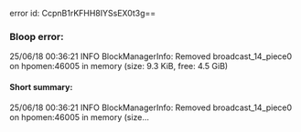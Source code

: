 error id: CcpnB1rKFHH8IYSsEX0t3g==
### Bloop error:

25/06/18 00:36:21 INFO BlockManagerInfo: Removed broadcast_14_piece0 on hpomen:46005 in memory (size: 9.3 KiB, free: 4.5 GiB)
#### Short summary: 

25/06/18 00:36:21 INFO BlockManagerInfo: Removed broadcast_14_piece0 on hpomen:46005 in memory (size...
